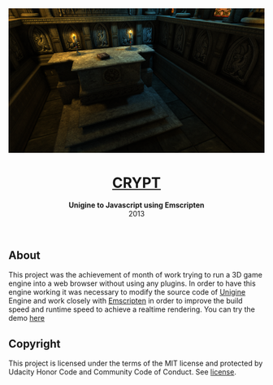 <div align="center"><img src="assets/screenshots/00.png"></div>
<h1 align="center"><a href="https://anthonyliot.github.io/crypt/">CRYPT</a></h1>
<p align="center">
<strong>Unigine to Javascript using Emscripten</strong>
<br>2013
</p>
<br/>
<h2>About</h2>
This project was the achievement of month of work trying to run a 3D game engine into a web browser without using any plugins. In order to have this engine working it was necessary to modify the source code of <a href="https://unigine.com">Unigine</a> Engine and work closely with <a href="https://emscripten.org">Emscripten</a> in order to improve the build speed and runtime speed to achieve a realtime rendering.
You can try the demo <a href="https://anthonyliot.github.io/crypt/">here</a>

<h2>Copyright</h2>
This project is licensed under the terms of the MIT license and protected by Udacity Honor Code and Community Code of Conduct. See <a href="LICENSE">license</a>.